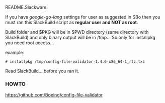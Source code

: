 README.Slackware:

If you have *google-go-lang* settings for user as suggested in SBo then you must ran this SlackBuild script as **regular user and NOT as root**. 

Build folder and $PKG will be in $PWD directory (same directory with SlackBuild) and only binary output will be in /tmp...
So only for installpkg you need root access...

example:

```
# installpkg /tmp/config-file-validator-1.4.0-x86_64-1_rtz.txz
```

Read SlackBuild... before you ran it.

### HOWTO
https://github.com/Boeing/config-file-validator



